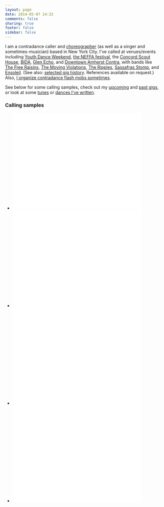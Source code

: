 ```yaml
---
layout: page
date: 2014-05-07 14:32
comments: false
sharing: true
footer: false
sidebar: false
---
```

I am a contradance caller and [choreographer](/dances.html) (as well as a singer and sometimes-musician) based in New York City. I've called at venues/events including [Youth Dance Weekend](//youthdanceweekend.org), [the NEFFA festival](//www.neffa.org/What_is_Festival.html), the [Concord Scout House](//www.neffa.org/Thurs.html), [BIDA](//bidadance.org/), [Glen Echo](//fridaynightdance.org), and [Downtown Amherst Contra](//amherstcontra.org/Amherst_Contradance/Home.html), with bands like [The Free Raisins](//www.freeraisins.com/), [The Moving Violations](//www.themovingviolations.com), [The Ripples](//theripplesband.com), [Sassafras Stomp](//sassafrasstomp.com), and [Ensoleil](//ensoleilband.com). (See also: [selected gig history](/gigs.html). References available on request.) Also, [I organize contradance flash mobs sometimes](#flash-mobs).

See below for some calling samples, check out my [upcoming](/gigs.html) and [past gigs](/gigs.html#past), or look at some [tunes](/tunes.html) or [dances I've written](/dances.html).

<h3 class="horizline">Calling samples</h3>
<ul class="media-samples">
  <li>
    <iframe  width="420" height="315" src="//www.youtube.com/embed/Gj1FlDrlbB8" frameborder="0" allowfullscreen></iframe>
  </li>
  <li>
    <iframe  width="420" height="315" src="//www.youtube.com/embed/E_dYxngm24Q" frameborder="0" allowfullscreen></iframe>
  </li>
  <li>
    <iframe  width="420" height="315" src="//www.youtube.com/embed/KrJ5dhFUvHo" frameborder="0" allowfullscreen></iframe>
  </li>
  <li>
    <iframe  width="420" height="315" src="//www.youtube.com/embed/lzDv8pCk2QY" frameborder="0" allowfullscreen></iframe>
  </li>
</ul>
